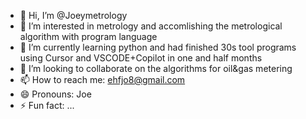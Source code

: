 - 👋 Hi, I’m @Joeymetrology
- 👀 I’m interested in metrology and accomlishing the metrological algorithm with program language
- 🌱 I’m currently learning python and had finished 30s tool programs using Cursor and VSCODE+Copilot in one and half months 
- 💞️ I’m looking to collaborate on the algorithms for oil&gas metering
- 📫 How to reach me: ehfjo8@gmail.com
- 😄 Pronouns: Joe
- ⚡ Fun fact: ...

<!---
Joeymetrology/Joeymetrology is a ✨ special ✨ repository because its `README.md` (this file) appears on your GitHub profile.
You can click the Preview link to take a look at your changes.
--->
